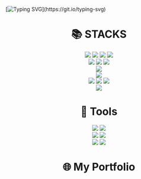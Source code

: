 <!-- ### Hi there 👋 -->

<!--

**sjwoo1999/sjwoo1999** is a ✨ _special_ ✨ repository because its `README.md` (this file) appears on your GitHub profile.

Here are some ideas to get you started:

- 🔭 I’m currently working on ...
- 🌱 I’m currently learning ...
- 👯 I’m looking to collaborate on ...
- 🤔 I’m looking for help with ...
- 💬 Ask me about ...
- 📫 How to reach me: ...
- 😄 Pronouns: ...
- ⚡ Fun fact: ...

-->

[![Typing SVG](https://readme-typing-svg.demolab.com?font=Fira+Code&pause=1000&color=FFBE98&random=false&width=435&lines=Hello%2C+welcome+to+my+Git+repository.)](https://git.io/typing-svg)

<div align="center"><h1>📚 STACKS</h1></div>

<div align="center"> 

  <img src="https://img.shields.io/badge/C-A8B9CC?style=for-the-badge&logo=c%2B%2B&logoColor=white">
  <img src="https://img.shields.io/badge/c++-00599C?style=for-the-badge&logo=c%2B%2B&logoColor=white">
  <img src="https://img.shields.io/badge/python-3776AB?style=for-the-badge&logo=python&logoColor=white">
  <img src="https://img.shields.io/badge/java-007396?style=for-the-badge&logo=java&logoColor=white">  

  <br>
  
  <img src="https://img.shields.io/badge/html5-E34F26?style=for-the-badge&logo=html5&logoColor=white"> 
  <img src="https://img.shields.io/badge/css-1572B6?style=for-the-badge&logo=css3&logoColor=white"> 
  <img src="https://img.shields.io/badge/javascript-F7DF1E?style=for-the-badge&logo=javascript&logoColor=black">

  <br>

  <img src="https://img.shields.io/badge/lua-%232C2D72.svg?style=for-the-badge&logo=lua&logoColor=white">

  <br>
  
  <img src="https://img.shields.io/badge/react-61DAFB?style=for-the-badge&logo=react&logoColor=black"> 

  <br>

  <img src="https://img.shields.io/badge/TypeScript-007ACC?style=for-the-badge&logo=typescript&logoColor=white">
  <img src="https://img.shields.io/badge/node.js-339933?style=for-the-badge&logo=Node.js&logoColor=white">
  <img src="https://img.shields.io/badge/-NestJs-ea2845?style=for-the-badge&logo=nestjs&logoColor=white">
 
  <br>

  <img src="https://img.shields.io/badge/swift-F54A2A?style=for-the-badge&logo=swift&logoColor=white">

  <br>
  
  <div align="center"><h1>🔨 Tools</h1></div>
  
  <img src="https://img.shields.io/badge/github-181717?style=for-the-badge&logo=github&logoColor=white"> 
  <img src="https://img.shields.io/badge/git-F05032?style=for-the-badge&logo=git&logoColor=white">
  
  <br>
 
  <img src="https://img.shields.io/badge/Notion-%23000000.svg?style=for-the-badge&logo=notion&logoColor=white">
  <img src="https://img.shields.io/badge/figma-%23F24E1E.svg?style=for-the-badge&logo=figma&logoColor=white">

  <br>
  
  <img src="https://img.shields.io/badge/chatGPT-74aa9c?style=for-the-badge&logo=openai&logoColor=white">
  <img src="https://img.shields.io/badge/Claude-8A2BE2?style=for-the-badge">
  
  <div align="center"><h1>🌐 My Portfolio</h1></div>

  <p dir="auto">
    <!--<a href="https://w40owoe3.dora.run/"><img src="https://img.shields.io/badge/Portfolio-000000?style=for-the-badge&logo=About.me&logoColor=white"></a>-->
  </p>
  
</div>
